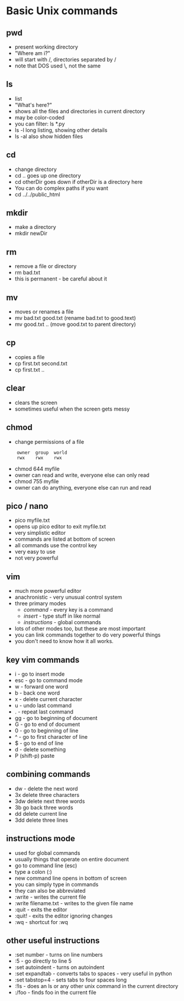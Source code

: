 # Basic Unix commands

## pwd
 * present working directory
 * "Where am i?"
 * will start with /, directories separated by /
 * note that DOS used \\, not the same

## ls
 * list
 * "What's here?"
 * shows all the files and directories in current directory
 * may be color-coded
 * you can filter: ls \*.py 
 * ls -l long listing, showing other details
 * ls -al also show hidden files

## cd
 * change directory
 * cd .. goes up one directory
 * cd otherDir goes down if otherDir is a directory here
 * You can do complex paths if you want
 * cd ../../public_html

## mkdir 
 * make a directory
 * mkdir newDir

## rm 
 * remove a file or directory
 * rm bad.txt
 * this is permanent - be careful about it

## mv
 * moves or renames a file
 * mv bad.txt good.txt (rename bad.txt to good.text)
 * mv good.txt .. (move good.txt to parent directory)

## cp
 * copies a file 
 * cp first.txt second.txt
 * cp first.txt ..

## clear
 * clears the screen
 * sometimes useful when the screen gets messy

## chmod
 * change permissions of a file
```   
    owner  group  world
    rwx    rwx    rwx
```
 * chmod 644 myfile
 * owner can read and write, everyone else can only read
 * chmod 755 myfile
 * owner can do anything, everyone else can run and read

## pico / nano
 * pico myfile.txt
 * opens up pico editor to exit myfile.txt
 * very simplistic editor
 * commands are listed at bottom of screen
 * all commands use the control key
 * very easy to use
 * not very powerful

## vim
 * much more powerful editor
 * anachronistic - very unusual control system
 * three primary modes
   * *command* - every key is a command
   * *insert* - type stuff in like normal
   * *instructions* - global commands
 * lots of other modes too, but these are most important
 * you can link commands together to do very powerful things
 * you don't need to know how it all works.

## key vim commands
 * i - go to insert mode
 * esc - go to command mode
 * w - forward one word
 * b - back one word
 * x - delete current character
 * u - undo last command
 * . - repeat last command
 * gg - go to beginning of document
 * G - go to end of document
 * 0 - go to beginning of line
 * ^ - go to first character of line
 * $ - go to end of line  
 * d - delete something 
 * P (shift-p) paste

## combining commands
 * dw - delete the next word
 * 3x delete three characters
 * 3dw delete next three words
 * 3b go back three words
 * dd delete current line
 * 3dd delete three lines

## instructions mode
 * used for global commands
 * usually things that operate on entire document
 * go to command line (esc)
 * type a colon (:)
 * new command line opens in bottom of screen
 * you can simply type in commands
 * they can also be abbreviated
 * :write - writes the current file
 * :write filename.txt - writes to the given file name
 * :quit - exits the editor
 * :quit! - exits the editor ignoring changes
 * :wq - shortcut for :wq

## other useful instructions
 * :set number - turns on line numbers
 * :5 - go directly to line 5
 * :set autoindent - turns on autoindent
 * :set expandtab - converts tabs to spaces - very useful in python
 * :set tabstop=4 - sets tabs to four spaces long
 * :!ls - does an ls or any other unix command in the current directory
 * :/foo - finds foo in the current file


